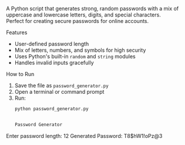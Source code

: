A Python script that generates strong, random passwords with a mix of uppercase and lowercase letters, digits, and special characters.  
Perfect for creating secure passwords for online accounts.

 Features
- User-defined password length  
- Mix of letters, numbers, and symbols for high security  
- Uses Python's built-in `random` and `string` modules  
- Handles invalid inputs gracefully  

 How to Run
1. Save the file as `password_generator.py`  
2. Open a terminal or command prompt  
3. Run:
   ```bash
   python password_generator.py


   Password Generator
Enter password length: 12
Generated Password: T8$hW1!oPz@3
